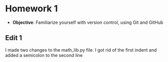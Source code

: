 # Homework 1
* **Objective**: Familiarize yourself with version control, using Git and GitHub

## Edit 1
I made two changes to the math_lib.py file. I got rid of the first indent and added a semicolon to the second line
    